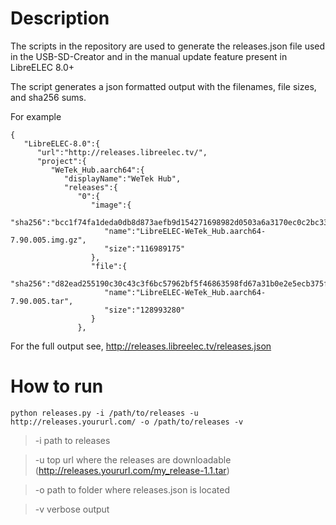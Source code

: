 # Description 
The scripts in the repository are used to generate the releases.json file used in the USB-SD-Creator and in the manual update feature present in LibreELEC 8.0+

The script generates a json formatted output with the filenames, file sizes, and sha256 sums.

For example
```
{  
   "LibreELEC-8.0":{  
      "url":"http://releases.libreelec.tv/",
      "project":{  
         "WeTek_Hub.aarch64":{  
            "displayName":"WeTek Hub",
            "releases":{  
               "0":{  
                  "image":{  
                     "sha256":"bcc1f74fa1deda0db8d873aefb9d154271698982d0503a6a3170ec0c2bc33a59",
                     "name":"LibreELEC-WeTek_Hub.aarch64-7.90.005.img.gz",
                     "size":"116989175"
                  },
                  "file":{  
                     "sha256":"d82ead255190c30c43c3f6bc57962bf5f46863598fd67a31b0e2e5ecb375fbe7",
                     "name":"LibreELEC-WeTek_Hub.aarch64-7.90.005.tar",
                     "size":"128993280"
                  }
               },
```
For the full output see, http://releases.libreelec.tv/releases.json

# How to run
```
python releases.py -i /path/to/releases -u http://releases.yoururl.com/ -o /path/to/releases -v
```
> -i path to releases

> -u top url where the releases are downloadable (http://releases.yoururl.com/my_release-1.1.tar)

> -o path to folder where releases.json is located

> -v verbose output